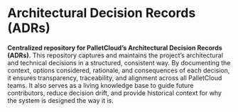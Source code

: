 # Architectural Decision Records (ADRs)
**Centralized repository for PalletCloud’s Architectural Decision Records (ADRs).**
This repository captures and maintains the project’s architectural and technical decisions in a structured, consistent way. By documenting the context, options considered, rationale, and consequences of each decision, it ensures transparency, traceability, and alignment across all PalletCloud teams. It also serves as a living knowledge base to guide future contributors, reduce decision drift, and provide historical context for why the system is designed the way it is.
